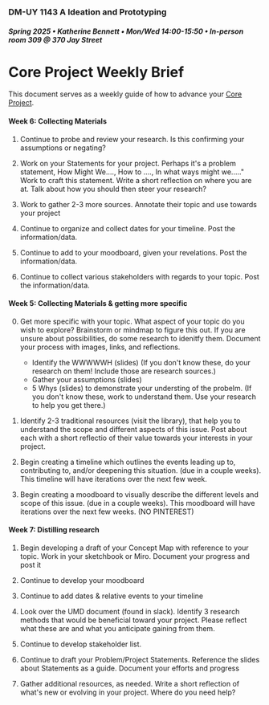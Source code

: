 ### DM-UY 1143 A Ideation and Prototyping
##### Spring 2025 • Katherine Bennett • Mon/Wed 14:00-15:50 • In-person room 309 @ 370 Jay Street


# Core Project Weekly Brief

This document serves as a weekly guide of how to advance your [Core Project](Midterm.md).

#### Week 6: Collecting Materials 

1. Continue to probe and review your research. Is this confirming your assumptions or negating?

2. Work on your Statements for your project. Perhaps it's a problem statement, How Might We...., How to ...., In what ways might we....." Work to craft this statement. Write a short reflection on where you are at. Talk about how you should then steer your research?

3. Work to gather 2-3 more sources. Annotate their topic and use towards your project

4. Continue to organize and collect dates for your timeline. Post the information/data.

5. Continue to add to your moodboard, given your revelations. Post the information/data.

6. Continue to collect various stakeholders with regards to your topic. Post the information/data.

#### Week 5: Collecting Materials & getting more specific

0. Get more specific with your topic. What aspect of your topic do you wish to explore? Brainstorm or mindmap to figure this out. If you are unsure about possibilities, do some research to idenitfy them. Document your process with images, links, and reflections.
	- Identify the WWWWWH (slides) (If you don't know these, do your research on them! Include those are research sources.)
	- Gather your assumptions (slides)
	- 5 Whys (slides) to demonstrate your understing of the probelm. (If you don't know these, work to understand them. Use your research to help you get there.)

1. Identify 2-3 traditional resources (visit the library), that help you to understand the scope and different aspects of this issue. Post about each with a short reflectio of their value towards your interests in your project. 

2. Begin creating a timeline which outlines the events leading up to, contributing to, and/or deepening this situation. (due in a couple weeks). This timeline will have iterations over the next few week.

3. Begin creating a moodboard to visually describe the different levels and scope of this issue. (due in a couple weeks). This moodboard will have iterations over the next few weeks. (NO PINTEREST)



#### Week 7: Distilling research

1. Begin developing a draft of your Concept Map with reference to your topic. Work in your sketchbook or Miro. Document your progress and post it

2. Continue to develop your moodboard

3. Continue to add dates & relative events to your timeline

4. Look over the UMD document (found in slack). Identify 3 research methods that would be beneficial toward your project. Please reflect what these are and what you anticipate gaining from them.

5. Continue to develop stakeholder list.

6. Continue to draft your Problem/Project Statements. Reference the slides about Statements as a guide. Document your efforts and progress

7. Gather additional resources, as needed. Write a short reflection of what's new or evolving in your project. Where do you need help?


